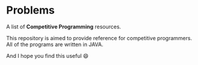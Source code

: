 # Problems
A list of **Competitive Programming** resources.

This repository is aimed to provide reference for competitive programmers.
All of the programs are written in JAVA.

And I hope you find this useful :smile:
